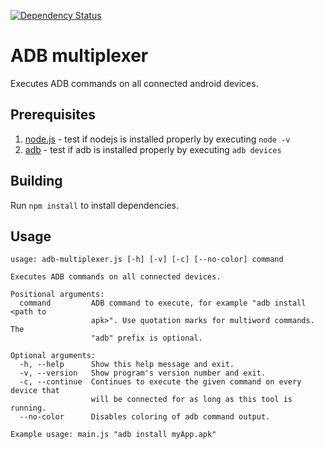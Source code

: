 [![Dependency Status](https://gemnasium.com/cemrich/adb-multiplexer.svg)](https://gemnasium.com/cemrich/adb-multiplexer)

# ADB multiplexer 
Executes ADB commands on all connected android devices.

## Prerequisites
1. [node.js](https://nodejs.org/) - test if nodejs is installed properly by executing ```node -v```
1. [adb](https://developer.android.com/sdk/installing/index.html?pkg=tools) - test if adb is installed properly by executing ```adb devices```

## Building
Run ```npm install``` to install dependencies.

## Usage
```
usage: adb-multiplexer.js [-h] [-v] [-c] [--no-color] command

Executes ADB commands on all connected devices.

Positional arguments:
  command         ADB command to execute, for example "adb install <path to
                  apk>". Use quotation marks for multiword commands. The
                  "adb" prefix is optional.

Optional arguments:
  -h, --help      Show this help message and exit.
  -v, --version   Show program's version number and exit.
  -c, --continue  Continues to execute the given command on every device that
                  will be connected for as long as this tool is running.
  --no-color      Disables coloring of adb command output.

Example usage: main.js "adb install myApp.apk"
```
